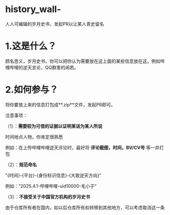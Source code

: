 # history_wall-

人人可编辑的岁月史书，发起PR以让某人青史留名

# 1.这是什么？

顾名思义，岁月史书，你可以把你认为需要放在这上面的某些信息放在这。例如哔哩哔哩的逆天言论，QQ群里的闹若。

# 2.如何参与？

将你要放上来的信息打包成**.zip**文件，发起PR即可。

注意事项：

（1）：**需要较为可信的证据以证明某话为某人所说**

时间地点人物，你肯定很熟悉

例如：在上传哔哩哔哩逆天评论时，最好将 **评论截图，时间，BV/CV号** 等一并打包

（2）：**规范命名**

”{时间}-{平台}-{身份标识信息}-{大致逆天方向}“

例如：”2025.4.1-哔哩哔哩-uid10000-毛小子“

（3）：**不接受关于中国官方机构的岁月史书**

由于仓库所有者在国内，如以后仓库所有权转移到其他地方，可以考虑取消这一条